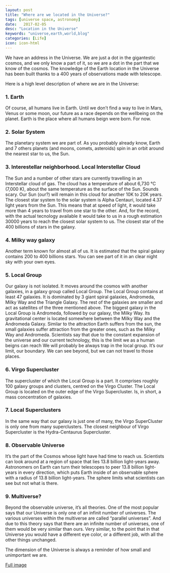 ```yaml
---
layout: post
title: "Where are we located in the Universe?"
tags: [universe space, astronomy]
date:   2017-02-05
desc: "Location in the Universe"
keywords: "universe,earth,world,blog"
categories: [Life]
icon: icon-html
---
```


We have an address in the Universe. We are just a dot in the gigantestic cosmos, and we only know a part of it, so we are a dot in the part that we know of the cosmos.
The knowledge of the Earth location in the Universe has been built thanks to a 400 years of observations made with telescope.

Here is a high level description of where we are in the Universe:

### 1. Earth
Of course, all humans live in Earth. Until we don’t find a way to live in Mars, Venus or some moon, our future as a race depends on the wellbeing on the planet. 
Earth is the place where all humans beign were born. For now.

### 2. Solar System
The planetary system we are part of. As you probably already know, Earth and 7 others planets (and moons, comets, asteroids) spin in an orbit around the nearest star 
to us, the Sun.

### 3. Interestellar neighborhood. Local Interstellar Cloud
The Sun and a number of other stars are currently travelling in an Interstellar cloud of gas.
The cloud has a temperature of about 6,730 °C (7,000 K), about the same temperature as the surface of the Sun. Sounds scary.
Our Sun (our?) will remain in this cloud for another 10K to 20K years.
The closest star system to the solar system is Alpha Centauri, located 4.37 light years from the Sun. 
This means that at speed of light, it would take more than 4 years to travel from one star to the other. 
And, for the record, with the actual tecnology available it would take to us in a rough estimation 30000 years to reach the closest solar system to us. 
The closest star of the 400 billions of stars in the galaxy.

### 4. Milky way galaxy
Another term known for almost all of us. It is estimated that the spiral galaxy contains 200 to 400 billions stars. 
You can see part of it in an clear night sky with your own eyes.

### 5. Local Group
Our galaxy is not isolated. It moves around the cosmos with another galaxies, in a galaxy group called Local Group. 
The Local Group contains at least 47 galaxies.
It is dominated by 3 giant spiral galaxies, Andromeda, Milky Way and the Triangle Galaxy.
The rest of the galaxies are smaller and act as satellites of the three mentioned above.
The biggest galaxy in the Local Group is Andromeda, followed by our galaxy, the Milky Way.
Its gravitational center is located somewhere between the Milky Way and the Andromeda Galaxy.
Similar to the attraction Earth suffers from the sun, the small galaxies suffer attraction
from the greater ones, such as the Milky Way and Andromeda.
Scientists say that due to the constant expansion of the universe and our current technology, this is the limit we as a human beigns can reach
We will probably be always trap in the local group. It’s our limit, our boundary.
We can see beyond, but we can not travel to those places.

### 6. Virgo Supercluster
The supercluster of which the Local Group is a part.
It comprises roughly 100 galaxy groups and clusters, centred on the Virgo Cluster.
The Local Group is located on the outer edge of the Virgo Supercluster.
Is, in short, a mass concentration of galaxies.

### 7. Local Superclusters
In the same way that our galaxy is just one of many, the Virgo SuperCluster is only one from many superclusters. 
The closest neighbour of Virgo Supercluster is the Hydra-Centaurus Supercluster.

### 8.  Observable Universe
It’s the part of the Cosmos whose light have had time to reach us.
Scientists can look around at a region of space that lies 13.8 billion light-years away. 
Astronomers on Earth can turn their telescopes to peer 13.8 billion light-years in every direction, which puts Earth inside of an observable sphere 
with a radius of 13.8 billion light-years. The sphere limits what scientists can see but not what is there.

### 9. Multiverse?
Beyond the observable universe, it’s all theories. One of the most popular says that our Universe is only one of an infinit number of universes.
The various universes within the multiverse are called “parallel universes”.
And due to this theory says that there are an infinite number of universes, one of them would be very similar than ours. 
Very similar, to the point that in that Universe you would have a different eye color, or a different job, with all the other things unchanged.

The dimension of the Universe is always a reminder of how small and unimportant we are.

[Full image](https://upload.wikimedia.org/wikipedia/commons/f/f5/Earth%27s_Location_in_the_Universe_VERTICAL_%28JPEG%29.jpg)